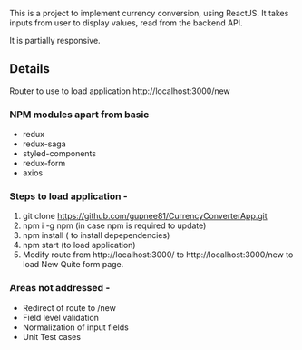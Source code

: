 This is a project to implement currency conversion, using ReactJS. It takes inputs from user to display values, read from the backend API.

It is partially responsive.

## Details

Router to use to load application
http://localhost:3000/new

### NPM modules apart from basic
* redux
* redux-saga
* styled-components
* redux-form
* axios

### Steps to load application - 
1) git clone https://github.com/gupnee81/CurrencyConverterApp.git
2) npm i -g npm (in case npm is required to update)
3) npm install ( to install depependencies)
4) npm start (to load application)
5) Modify route from http://localhost:3000/ to http://localhost:3000/new to load New Quite form page.


### Areas not addressed - 
* Redirect of route to /new
* Field level validation
* Normalization of input fields
* Unit Test cases
